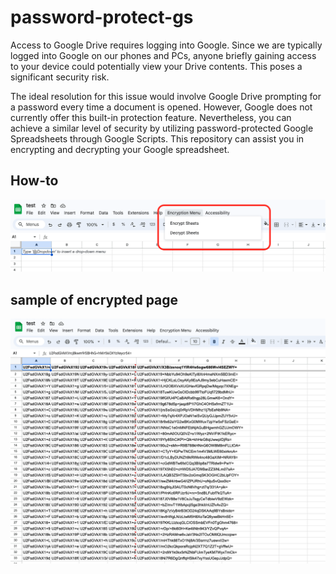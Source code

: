 # password-protect-gs

Access to Google Drive requires logging into Google. Since we are typically logged into Google on our phones and PCs, anyone briefly gaining access to your device could potentially view your Drive contents. This poses a significant security risk.

The ideal resolution for this issue would involve Google Drive prompting for a password every time a document is opened. However, Google does not currently offer this built-in protection feature. Nevertheless, you can achieve a similar level of security by utilizing password-protected Google Spreadsheets through Google Scripts. This repository can assist you in encrypting and decrypting your Google spreadsheet.

## How-to

![how-to](https://github.com/asishpmathew/password-protect-gs/blob/main/test-pic.png)

## sample of encrypted page

![how-to](https://github.com/asishpmathew/password-protect-gs/blob/main/sample-encrypted.png)

